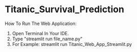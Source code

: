 # Titanic_Survival_Prediction

How To Run The  Web Application:
1) Open Terminal In Your IDE.
2) Type "streamlit run file_name.py"
3) For Example: streamlit run Titanic_Web_App_Streamlit.py
